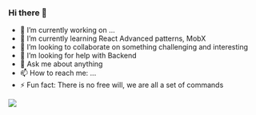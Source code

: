 ### Hi there 👋

- 🔭 I’m currently working on ...
- 🌱 I’m currently learning React Advanced patterns, MobX
- 👯 I’m looking to collaborate on something challenging and interesting
- 🤔 I’m looking for help with Backend
- 💬 Ask me about anything
- 📫 How to reach me: ...
- ⚡ Fun fact: There is no free will, we are all a set of commands

<img align="left" src="https://github-readme-stats.vercel.app/api?username=s-pyadyshev&count_private=true&show_icons=true" />
